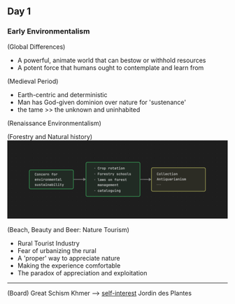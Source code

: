 ## Day 1
### Early Environmentalism
(Global Differences)
- A powerful, animate world that can bestow or withhold resources
- A potent force that humans ought to contemplate and learn from

(Medieval Period)
- Earth-centric and deterministic
- Man has God-given dominion over nature for 'sustenance'
- the tame >> the unknown and uninhabited

(Renaissance Environmentalism)


(Forestry and Natural history)
![](../images/Untitled.png)

(Beach, Beauty and Beer: Nature Tourism)
- Rural Tourist Industry
- Fear of urbanizing the rural
- A 'proper' way to appreciate nature
- Making the experience comfortable
- The paradox of appreciation and exploitation



--- 
(Board)
Great Schism
Khmer --> <u>self-interest</u>
Jordin des Plantes